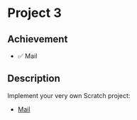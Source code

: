 # Project 3

## Achievement

- ✅ Mail


## Description

Implement your very own Scratch project:
- [Mail](https://cs50.harvard.edu/web/2020/projects/3/mail/)